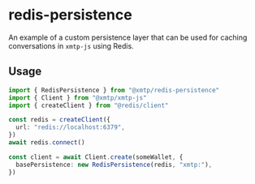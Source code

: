 # redis-persistence

An example of a custom persistence layer that can be used for caching conversations in `xmtp-js` using Redis.

## Usage

```ts
import { RedisPersistence } from "@xmtp/redis-persistence"
import { Client } from "@xmtp/xmtp-js"
import { createClient } from "@redis/client"

const redis = createClient({
  url: "redis://localhost:6379",
})
await redis.connect()

const client = await Client.create(someWallet, {
  basePersistence: new RedisPersistence(redis, "xmtp:"),
})
```

